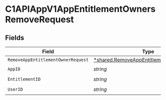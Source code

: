 # C1APIAppV1AppEntitlementOwnersRemoveRequest


## Fields

| Field                                                                                                      | Type                                                                                                       | Required                                                                                                   | Description                                                                                                |
| ---------------------------------------------------------------------------------------------------------- | ---------------------------------------------------------------------------------------------------------- | ---------------------------------------------------------------------------------------------------------- | ---------------------------------------------------------------------------------------------------------- |
| `RemoveAppEntitlementOwnerRequest`                                                                         | [*shared.RemoveAppEntitlementOwnerRequest](../../../pkg/models/shared/removeappentitlementownerrequest.md) | :heavy_minus_sign:                                                                                         | N/A                                                                                                        |
| `AppID`                                                                                                    | *string*                                                                                                   | :heavy_check_mark:                                                                                         | N/A                                                                                                        |
| `EntitlementID`                                                                                            | *string*                                                                                                   | :heavy_check_mark:                                                                                         | N/A                                                                                                        |
| `UserID`                                                                                                   | *string*                                                                                                   | :heavy_check_mark:                                                                                         | N/A                                                                                                        |